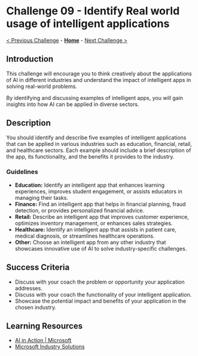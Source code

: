 # Challenge 09 - Identify Real world usage of intelligent applications

 [< Previous Challenge](./Challenge-08.md) - **[Home](../README.md)** - [Next Challenge >](./Challenge-10.md)
 
## Introduction

This challenge will encourage you to think creatively about the applications of AI in different industries and understand the impact of intelligent apps in solving real-world problems.

By identifying and discussing examples of intelligent apps, you will gain insights into how AI can be applied in diverse sectors.

## Description

You should identify and describe five examples of intelligent applications that can be applied in various industries such as education, financial, retail, and healthcare sectors. Each example should include a brief description of the app, its functionality, and the benefits it provides to the industry.

### Guidelines
- **Education:** Identify an intelligent app that enhances learning experiences, improves student engagement, or assists educators in managing their tasks.
- **Finance:** Find an intelligent app that helps in financial planning, fraud detection, or provides personalized financial advice.
- **Retail:** Describe an intelligent app that improves customer experience, optimizes inventory management, or enhances sales strategies.
- **Healthcare:** Identify an intelligent app that assists in patient care, medical diagnosis, or streamlines healthcare operations.
- **Other:** Choose an intelligent app from any other industry that showcases innovative use of AI to solve industry-specific challenges.

## Success Criteria
- Discuss with your coach the problem or opportunity your application addresses.
- Discuss with your coach the functionality of your intelligent application.
- Showcase the potential impact and benefits of your application in the chosen industry.

## Learning Resources
- [AI in Action | Microsoft](https://news.microsoft.com/ai-in-action)
- [Microsoft Industry Solutions](https://www.microsoft.com/en-us/Industry)